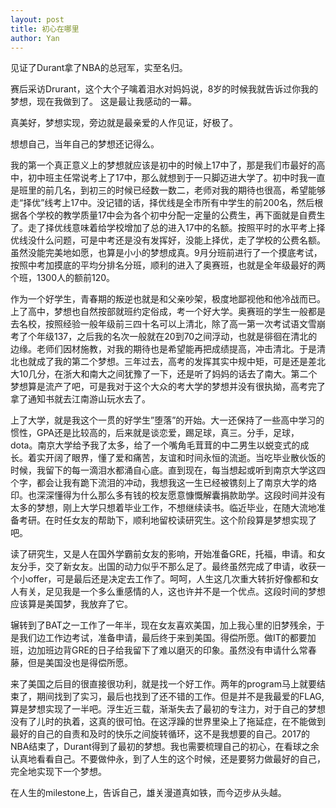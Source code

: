 ```yaml
---
layout: post
title: 初心在哪里
author: Yan
---
```

见证了Durant拿了NBA的总冠军，实至名归。

赛后采访Drurant，这个大个子噙着泪水对妈妈说，8岁的时候我就告诉过你我的梦想，现在我做到了。 这是最让我感动的一幕。

真美好，梦想实现，旁边就是最亲爱的人作见证，好极了。

想想自己，当年自己的梦想还记得么。

我的第一个真正意义上的梦想就应该是初中的时候上17中了，那是我们市最好的高中，初中班主任常说考上了17中，那么就想到于一只脚迈进大学了。初中时我一直是班里的前几名，到初三的时候已经数一数二，老师对我的期待也很高，希望能够走“择优”线考上17中。没记错的话，择优线是全市所有中学生的前200名，然后根据各个学校的教学质量17中会为各个初中分配一定量的公费生，再下面就是自费生了。走了择优线意味着给学校增加了总的进入17中的名额。按照平时的水平考上择优线没什么问题，可是中考还是没有发挥好，没能上择优，走了学校的公费名额。虽然没能完美地如愿，也算是小小的梦想成真。9月分班前进行了一个摸底考试，按照中考加摸底的平均分排名分班，顺利的进入了奥赛班，也就是全年级最好的两个班，1300人的额前120。

作为一个好学生，青春期的叛逆也就是和父亲吵架，极度地鄙视他和他冷战而已。上了高中，梦想也自然按部就班约定俗成，考一个好大学。奥赛班的学生一般都是去名校，按照经验一般年级前三四十名可以上清北，除了高一第一次考试语文雪崩考了个年级137，之后我的名次一般就在20到70之间浮动，也就是徘徊在清北的边缘。老师们因材施教，对我的期待也是希望能再把成绩提高，冲击清北。于是清北也就成了我的第二个梦想。三年过去，高考的发挥其实中规中矩，可是还是差北大10几分，在浙大和南大之间犹豫了一下，还是听了妈妈的话去了南大。第二个梦想算是流产了吧，可是我对于这个大众的考大学的梦想并没有很执拗，高考完了拿了通知书就去江南游山玩水去了。

上了大学，就是我这个一贯的好学生”堕落”的开始。大一还保持了一些高中学习的惯性，GPA还是比较高的，后来就是谈恋爱，踢足球，真三。分手，足球，dota。南京大学给予我了太多，给了一个嘴角毛茸茸的中二男生以蜕变式的成长。着实开阔了眼界，懂了爱和痛苦，友谊和时间永恒的流逝。当吃毕业散伙饭的时候，我留下的每一滴泪水都涌自心底。直到现在，每当想起或听到南京大学这四个字，都会让我有跪下流泪的冲动，我想我这一生已经被镌刻上了南京大学的烙印。也深深懂得为什么那么多有钱的校友愿意慷慨解囊捐款助学。这段时间并没有太多的梦想，刚上大学只想着毕业工作，不想继续读书。临近毕业，在随大流地准备考研。在时任女友的帮助下，顺利地留校读研究生。这个阶段算是梦想实现了吧。

读了研究生，又是人在国外学霸前女友的影响，开始准备GRE，托福，申请。和女友分手，交了新女友。出国的动力似乎不那么足了。最终虽然完成了申请，收获一个小offer，可是最后还是决定去工作了。呵呵，人生这几次重大转折好像都和女人有关，足见我是一个多么重感情的人，这也许并不是一个优点。这段时间的梦想应该算是美国梦，我放弃了它。

辗转到了BAT之一工作了一年半，现在女友喜欢美国，加上我心里的旧梦残余，于是我们边工作边考试，准备申请，最后终于来到美国。得偿所愿。做IT的都要加班，边加班边背GRE的日子给我留下了难以磨灭的印象。虽然没有申请什么常春藤，但是美国没也是得偿所愿。

来了美国之后目的很直接很功利，就是找一个好工作。两年的program马上就要结束了，期间找到了实习，最后也找到了还不错的工作。但是并不是我最爱的FLAG,算是梦想实现了一半吧。浮生近三载，渐渐失去了最初的专注力，对于自己的梦想没有了儿时的执着，这真的很可怕。在这浮躁的世界里染上了拖延症，在不能做到最好的自己的自责和及时的快乐之间旋转循环，这不是我想要的自己。2017的NBA结束了，Durant得到了最初的梦想。我也需要梳理自己的初心，在看球之余认真地看看自己。不要做仲永，到了人生的这个时候，还是要努力做最好的自己，完全地实现下一个梦想。

在人生的milestone上，告诉自己，雄关漫道真如铁，而今迈步从头越。
